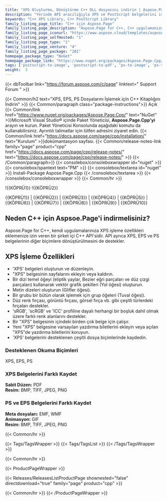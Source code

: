 ```yaml
---
title: "XPS Oluşturma, Dönüştürme C++ DLL dosyasını indirin | Aspose.Page API'sı"
description: "Yerinde API aracılığıyla XPS ve PostScript belgelerini işlemek için C++ Sınıf Kitaplığı içeren DLL dosyasını indirin. Metin, resim, sayfa, degrade, ızgara ekleyin. XPS'yi dönüştürün."
keywords: "C++ XPS Library, C++ PostScript Library"
family_listing_page_title: "C++ için Aspose.Page"
family_listing_page_description: "Aspose.Page for C++, C++ uygulamanızda XPS ve EPS/PS belgeleriyle çalışmanıza olanak tanır. Mevcut ve yeni XPS belgelerini oluşturmanıza, düzenlemenize ve kaydetmenize olanak tanır. Ayrıca, XPS ve EPS belgelerini PDF'ye ve farklı türlerdeki görüntülere dönüştürmenize olanak tanır. XPS ve EPS belgelerini işlemek ve PDF, JPEG, BMP, TIFF ve daha fazlası gibi diğer çeşitli biçimlere dönüştürmek için uygulamalar geliştirmek için kullanılabilir. API, XPS ve EPS dosyalarının dahili dosya biçimlerini, uygulama geliştirmeye odaklanmanızı kolaylaştıran, kullanıcı dostu üst düzey API çağrılarında sunar."
family_listing_page_iconurl: "https://www.aspose.cloud/templates/aspose/App_Themes/V3/images/page/272x272/aspose_page-for-cpp.png"
family_listing_page_selfHosted: "1"
family_listing_page_type: "1"
family_listing_page_venture: "4"
family_listing_page_package: "201"
homepage_package_type: "NuGet"
homepage_package_link: "https://www.nuget.org/packages/Aspose.Page.Cpp/"
tags: ['postscript-to-image', 'postscript-to-pdf', 'ps-to-image', 'ps-to-pdf', 'xps-to-bmp', 'xps-to-image', 'xps-to-jpeg', 'xps-to-pdf', 'xps-to-png', 'xps-to-tiff']
weight:  3
---
```


{{< dbToolbar link="https://forum.aspose.com/c/page" linktext=" Support Forum " >}}

{{< Common/h2 text="XPS, EPS, PS Dosyalarını İşlemek için C++ Kitaplığını İndirin"  >}}
{{< Common/paragraph class="package-instructions">}}
Açık
{{< Common/link href="https://www.nuget.org/packages/Aspose.Page.Cpp/" text="NuGet"  >}}Microsoft Visual Studio® içinde Paket Yöneticisi, <b>Aspose.Page.Cpp'yi</b> arayın ve kurun. Paket Yöneticisi Konsolunda aşağıdaki komutu da kullanabilirsiniz. Ayrıntılı talimatlar için lütfen adresini ziyaret edin.
{{< Common/link href="https://docs.aspose.com/page/cpp/installation/" text="Kurulum"  >}}dokümantasyon sayfası.
{{< Common/release-notes-link family="page" product="cpp" href="https://docs.aspose.com/page/cpp/release-notes/" text="https://docs.aspose.com/page/cpp/release-notes/"  >}}
{{< /Common/paragraph>}}
{{< consolebox/consoleboxwrapper id="nuget" >}}
       {{< consolebox/spantext text="PM" >}}
       {{< consolebox/textarea id="nuget" >}} Install-Package Aspose.Page.Cpp {{< /consolebox/textarea >}}
{{< /consolebox/consoleboxwrapper >}}
{{< Common/hr >}}

!{{KÖPRÜ1}} !{{KÖPRÜ2}}

{{KÖPRÜ1}} | {{KÖPRÜ2}} | {{KÖPRÜ3}} | {{KÖPRÜ4}} | {{KÖPRÜ5}} | {{KÖPRÜ6}} | {{KÖPRÜ7}} | {{KÖPRÜ8}} | {{KÖPRÜ9}} | {{KÖPRÜ10}}

## Neden C++ için Aspsoe.Page'i indirmelisiniz?

Aspose.Page for C++, kendi uygulamalarınıza XPS işleme özellikleri eklemenize izin veren bir şirket içi C++ API'sidir. API ayrıca XPS, EPS ve PS belgelerinin diğer biçimlere dönüştürülmesini de destekler.

## XPS İşleme Özellikleri

- 'XPS' belgeleri oluşturun ve düzenleyin.
- "XPS" belgesinin sayfalarını ekleyin veya kaldırın.
- Bir dizi temel öğeyi (eliptik yaylar, Bezier eğri parçaları ve düz çizgi parçaları) kullanarak vektör grafik şekilleri (Yol öğesi) oluşturun.
- Metin dizeleri oluşturun (Glifler öğesi).
- Bir grubu bir bütün olarak işlemek için grup öğeleri (Tuval öğesi).
- Düz renk fırçası, görüntü fırçası, görsel fırça vb. gibi çeşitli türlerdeki fırçaları destekler.
- 'sRGB', 'scRGB' ve 'ICC' profiline dayalı herhangi bir boşluk dahil olmak üzere farklı renk alanlarını destekler.
- Bir "XPS" belgesinin içindeki birden çok belge için çalışır.
- Yeni "XPS" belgesine varsayılan yazdırma biletlerini ekleyin veya açılan "XPS"de yazdırma biletlerini koruyun.
- 'XPS' belgelerini desteklenen çeşitli dosya biçimlerinde kaydedin.

### Desteklenen Okuma Biçimleri

XPS, EPS, PS

### XPS Belgelerini Farklı Kaydet

**Sabit Düzen:** PDF\
**Resim:** BMP, TIFF, JPEG, PNG

### PS ve EPS Belgelerini Farklı Kaydet

**Meta dosyaları:** EMF, WMF\
**Animasyon:** GIF\
**Resim:** BMP, TIFF, JPEG, PNG

{{< Common/hr >}}

{{< Tags/TagsWrapper >}}
 {{< Tags/TagsList >}}
{{< /Tags/TagsWrapper >}}

{{< Common/hr >}}

{{< ProductPageWrapper >}}
<!-- ReleasesListProductPage-->
   {{< Releases/ReleasesListProductPage shownested="false"  directdownload="true" family="page" product="cpp" >}}
<!-- /ReleasesListProductPage-->
{{< Common/hr >}}
{{< /ProductPageWrapper >}}

